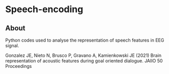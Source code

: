# Speech-encoding
## About
Python codes used to analyse the representation of speech features in EEG signal. 

Gonzalez JE, Nieto N, Brusco P, Gravano A, Kamienkowski JE (2021) Brain representation of acoustic features during goal oriented dialogue. JAIIO 50 Proceedings
